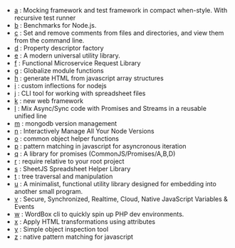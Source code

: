 - [a](https://www.npmjs.com/package/a) : Mocking framework and test framework in compact when-style. With recursive test runner
- [b](https://www.npmjs.com/package/b) : Benchmarks for Node.js.
- [c](https://www.npmjs.com/package/c) : Set and remove comments from files and directories, and view them from the command line.
- [d](https://www.npmjs.com/package/d) : Property descriptor factory
- [e](https://www.npmjs.com/package/e) : A modern universal utility library.
- [f](https://www.npmjs.com/package/f) : Functional Microservice Request Library
- [g](https://www.npmjs.com/package/g) : Globalize module functions
- [h](https://www.npmjs.com/package/h) : generate HTML from javascript array structures
- [i](https://www.npmjs.com/package/i) : custom inflections for nodejs
- [j](https://www.npmjs.com/package/j) : CLI tool for working with spreadsheet files
- [k](https://www.npmjs.com/package/k) : new web framework
- [l](https://www.npmjs.com/package/l) : Mix Async/Sync code with Promises and Streams in a reusable unified line
- [m](https://www.npmjs.com/package/m) : mongodb version management
- [n](https://www.npmjs.com/package/n) : Interactively Manage All Your Node Versions
- [o](https://www.npmjs.com/package/o) : common object helper functions
- [p](https://www.npmjs.com/package/p) : pattern matching in javascript for asyncronous iteration
- [q](https://www.npmjs.com/package/q) : A library for promises (CommonJS/Promises/A,B,D)
- [r](https://www.npmjs.com/package/r) : require relative to your root project
- [s](https://www.npmjs.com/package/s) : SheetJS Spreadsheet Helper Library
- [t](https://www.npmjs.com/package/t) : tree traversal and manipulation
- [u](https://www.npmjs.com/package/u) : A minimalist, functional utility library designed for embedding into another small program.
- [v](https://www.npmjs.com/package/v) : Secure, Synchronized, Realtime, Cloud, Native JavaScript Variables & Events
- [w](https://www.npmjs.com/package/w) : WordBox cli to quickly spin up PHP dev environments.
- [x](https://www.npmjs.com/package/x) : Apply HTML transformations using attributes
- [y](https://www.npmjs.com/package/y) : Simple object inspection tool
- [z](https://www.npmjs.com/package/z) : native pattern matching for javascript
